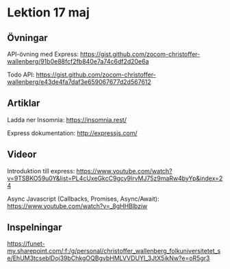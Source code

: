# Lektion 17 maj

## Övningar

API-övning med Express: https://gist.github.com/zocom-christoffer-wallenberg/91b0e88fcf2fb840e7a74c6df2d20e6a

Todo API: https://gist.github.com/zocom-christoffer-wallenberg/e43de4fa7daf3e659067677d2d567612

## Artiklar

Ladda ner Insomnia: https://insomnia.rest/

Express dokumentation: http://expressjs.com/

## Videor

Introduktion till express: https://www.youtube.com/watch?v=9TSBKO59u0Y&list=PL4cUxeGkcC9gcy9lrvMJ75z9maRw4byYp&index=24

Async Javascript (Callbacks, Promises, Async/Await): https://www.youtube.com/watch?v=_8gHHBlbziw

## Inspelningar

https://funet-my.sharepoint.com/:f:/g/personal/christoffer_wallenberg_folkuniversitetet_se/EhUM3tcseblDoj39bChkgOQBgvbHMLVVDUYI_3JtX5ikNw?e=oR5gr3